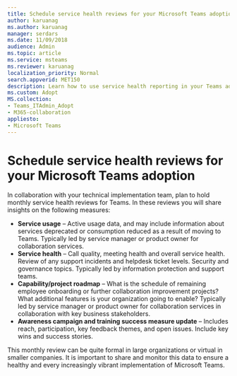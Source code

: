 ```yaml
---
title: Schedule service health reviews for your Microsoft Teams adoption
author: karuanag
ms.author: karuanag
manager: serdars
ms.date: 11/09/2018
audience: Admin
ms.topic: article
ms.service: msteams
ms.reviewer: karuanag
localization_priority: Normal
search.appverid: MET150
description: Learn how to use service health reporting in your Teams adoption.
ms.custom: Adopt
MS.collection: 
- Teams_ITAdmin_Adopt
- M365-collaboration
appliesto: 
- Microsoft Teams
---
```


# Schedule service health reviews for your Microsoft Teams adoption

In collaboration with your technical implementation team, plan to hold monthly service health reviews for Teams. In these reviews you will share insights on the following measures:

- **Service usage** – Active usage data, and may include information about services deprecated or consumption reduced as a result of moving to Teams. Typically led by service manager or product owner for collaboration services.
- **Service health** – Call quality, meeting health and overall service health. Review of any support incidents and helpdesk ticket levels. Security and governance topics. Typically led by information protection and support teams. 
- **Capability/project roadmap** – What is the schedule of remaining employee onboarding or further collaboration improvement projects? What additional features is your organization going to enable? Typically led by service manager or product owner for collaboration services in collaboration with key business stakeholders.
- **Awareness campaign and training success measure update** – Includes reach, participation, key feedback themes, and open issues. Include key wins and success stories. 

This monthly review can be quite formal in large organizations or virtual in smaller companies. It is important to share and monitor this data to ensure a healthy and every increasingly vibrant implementation of Microsoft Teams. 

